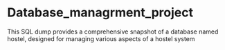 # Database_managrment_project
This SQL dump provides a comprehensive snapshot of a database named hostel, designed for managing various aspects of a hostel system

